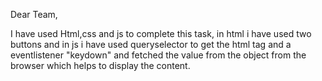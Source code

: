 Dear Team, 

I have used Html,css and js to complete this task, in html i have used two buttons and in js i have used queryselector to get the html tag and a eventlistener "keydown" and fetched the value from the object 
from the browser which helps to display the content.
